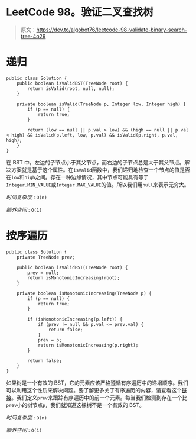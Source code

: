 # LeetCode 98。验证二叉查找树

> 原文：<https://dev.to/algobot76/leetcode-98-validate-binary-search-tree-4o29>

# 递归

```
public class Solution {
    public boolean isValidBST(TreeNode root) {
        return isValid(root, null, null);
    }

    private boolean isValid(TreeNode p, Integer low, Integer high) {
        if (p == null) {
            return true;
        }

        return (low == null || p.val > low) && (high == null || p.val < high) && isValid(p.left, low, p.val) && isValid(p.right, p.val, high);
    }
} 
```

在 BST 中，左边的子节点小于其父节点，而右边的子节点总是大于其父节点。解决方案就是基于这个属性。在`isValid`函数中，我们递归地检查一个节点的值是否在`low`和`high`之间。存在一种边缘情况，其中节点可能具有等于`Integer.MIN_VALUE`或`Integer.MAX_VALUE`的值。所以我们用`null`来表示无穷大。

*时间复杂度* : `O(n)`

*额外空间* : `O(1)`

# 按序遍历

```
public class Solution {
    private TreeNode prev;

    public boolean isValidBST(TreeNode root) {
        prev = null;
        return isMonotonicIncreasing(root);
    }

    private boolean isMonotonicIncreasing(TreeNode p) {
        if (p == null) {
            return true;
        }

        if (isMonotonicIncreasing(p.left)) {
            if (prev != null && p.val <= prev.val) {
                return false;
            }
            prev = p;
            return isMonotonicIncreasing(p.right);
        }

        return false;
    }
} 
```

如果树是一个有效的 BST，它的元素应该严格遵循有序遍历中的递增顺序。我们可以利用这个性质来解决问题。要了解更多关于有序遍历的内容，请查看这个[链接](https://en.wikipedia.org/wiki/Tree_traversal#In-order_(LNR))。我们定义`prev`来跟踪有序遍历中的前一个元素。每当我们检测到存在一个比`prev`小的树节点`p`，我们就知道这棵树不是一个有效的 BST。

*时间复杂度* : `O(n)`

*额外空间* : `O(1)`